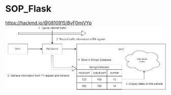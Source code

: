 # SOP_Flask
https://hackmd.io/@0810915/ByF0mjVYp
![image](https://github.com/KunYu1/SOP_Flask/blob/main/flowchart.jpg)
